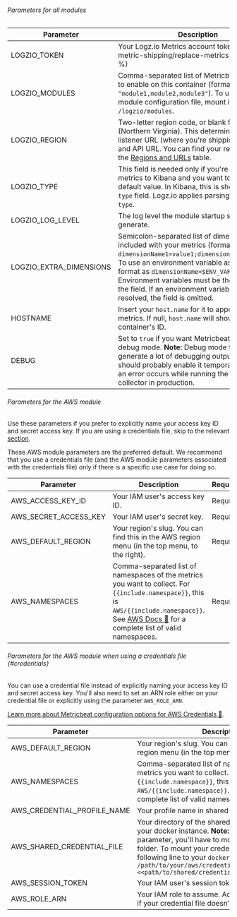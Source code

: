 ###### Parameters for all modules

| Parameter | Description | Default/Required |
|---|---|---|
| LOGZIO_TOKEN | Your Logz.io Metrics account token. {% include metric-shipping/replace-metrics-token.html %} | Required |
| LOGZIO_MODULES | Comma-separated list of Metricbeat modules to enable on this container (formatted as `"module1,module2,module3"`). To use a custom module configuration file, mount its folder to `/logzio/modules`. | Required |
| LOGZIO_REGION | Two-letter region code, or blank for US East (Northern Virginia). This determines your listener URL (where you're shipping the logs to) and API URL.  You can find your region code in the [Regions and URLs](https://docs.logz.io/user-guide/accounts/account-region.html#regions-and-urls) table. | US East |
| LOGZIO_TYPE | This field is needed only if you're shipping metrics to Kibana and you want to override the default value.  In Kibana, this is shown in the `type` field. Logz.io applies parsing based on `type`. | `docker-collector-metrics` |
| LOGZIO_LOG_LEVEL | The log level the module startup scripts will generate. | `"INFO"` |
| LOGZIO_EXTRA_DIMENSIONS | Semicolon-separated list of dimensions to be included with your metrics (formatted as `dimensionName1=value1;dimensionName2=value2`).  To use an environment variable as a value, format as `dimensionName=$ENV_VAR_NAME`. Environment variables must be the only value in the field. If an environment variable can't be resolved, the field is omitted. | -- |
| HOSTNAME | Insert your `host.name` for it to appear in the metrics. If null, `host.name` will show the container's ID. | `` |
| DEBUG | Set to `true` if you want Metricbeat to run in debug mode. **Note:** Debug mode tends to generate a lot of debugging output, so you should probably enable it temporarily only when an error occurs while running the docker-collector in production.  | `false` |



###### Parameters for the AWS module

Use these parameters if you prefer to explicitly name your access key ID and secret access key. If you are using a credentials file, skip to the relevant [section](#credentials).

These AWS module parameters are the preferred default.  We recommend that you use a credentials file (and the AWS module parameters associated with the credentials file) only if there is a specific use case for doing so.

| Parameter | Description | Required |
|---|---|---|
| AWS_ACCESS_KEY_ID | Your IAM user's access key ID. | Required |
| AWS_SECRET_ACCESS_KEY | Your IAM user's secret key. | Required |
| AWS_DEFAULT_REGION | Your region's slug. You can find this in the AWS region menu (in the top menu, to the right). | Required |
| AWS_NAMESPACES | Comma-separated list of namespaces of the metrics you want to collect.  For `{{include.namespace}}`, this is `AWS/{{include.namespace}}`. See [AWS Docs 🔗](https://docs.aws.amazon.com/AmazonCloudWatch/latest/monitoring/aws-services-cloudwatch-metrics.html) for a complete list of valid namespaces. | Required |




###### Parameters for the AWS module when using a credentials file {#credentials}

You can use a credential file instead of explicitly naming your access key ID and secret access key. You'll also need to set an ARN role either on your credential file or explicitly using the parameter `AWS_ROLE_ARN`.

[Learn more about Metricbeat configuration options for AWS Credentials 🔗](https://www.elastic.co/guide/en/beats/metricbeat/current/metricbeat-module-aws.html#aws-credentials-config).

| Parameter | Description | Required |
|---|---|---|
| AWS_DEFAULT_REGION | Your region's slug. You can find this in the AWS region menu (in the top menu, to the right). | Required |
| AWS_NAMESPACES | Comma-separated list of namespaces of the metrics you want to collect.  For `{{include.namespace}}`, this is `AWS/{{include.namespace}}`. See [AWS Docs 🔗](https://docs.aws.amazon.com/AmazonCloudWatch/latest/monitoring/aws-services-cloudwatch-metrics.html) for a complete list of valid namespaces. | Required |
| AWS_CREDENTIAL_PROFILE_NAME | Your profile name in shared credentials file. | Required |
| AWS_SHARED_CREDENTIAL_FILE  | Your directory of the shared credentials file, in your docker instance.  **Note:** If you're using this parameter, you'll have to mount your credentials folder. To mount your credentials folder, add the following line to your `docker run` command:  `-v /path/to/your/aws/credentials/folder:<<path/to/shared/credential/file/in/docker>>:ro` | Required |
| AWS_SESSION_TOKEN | Your IAM user's session token. | -- |
| AWS_ROLE_ARN | Your IAM role to assume. Add this parameter only if your credential file doesn't include an ARN role. | -- |

